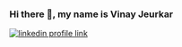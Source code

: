 ### Hi there 👋, my name is Vinay Jeurkar

[![linkedin profile link](https://img.shields.io/badge/LinkedIn-0000FF?style=for-the-badge&logo=linkedin&logoColor=blue)](https://www.linkedin.com/in/vinay-jeurkar)


<!--
**vinay03/vinay03** is a ✨ _special_ ✨ repository because its `README.md` (this file) appears on your GitHub profile.

Here are some ideas to get you started:

- 🔭 I’m currently working on ...
- 🌱 I’m currently learning ...
- 👯 I’m looking to collaborate on ...
- 🤔 I’m looking for help with ...
- 💬 Ask me about ...
- 📫 How to reach me: ...
- 😄 Pronouns: ...
- ⚡ Fun fact: ...
-->
